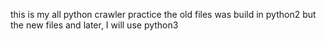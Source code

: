 this is my all python crawler practice
the old files was build in python2
but the new files and later, I will use python3
